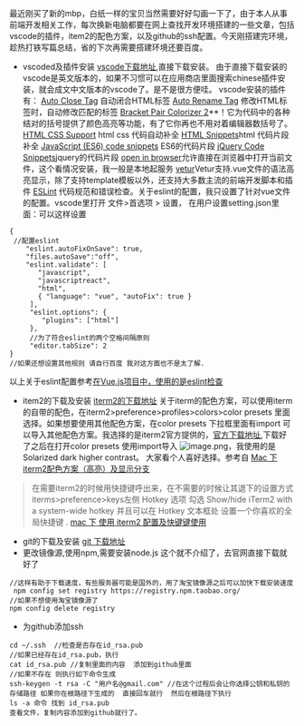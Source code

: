 最近刚买了新的mbp，白纸一样的宝贝当然需要好好勾画一下了，由于本人从事前端开发相关工作，每次换新电脑都要在网上查找开发环境搭建的一些文章，包括vscode的插件，item2的配色方案，以及github的ssh配置。今天刚搭建完环境，趁热打铁写篇总结，省的下次再需要搭建环境还要百度。
- vscoded及插件安装
[vscode下载地址](https://code.visualstudio.com/),直接下载安装。
由于直接下载安装的vscode是英文版本的，如果不习惯可以在应用商店里面搜索chinese插件安装，就会成文中文版本的vscode了。是不是很方便哇。
vscode安装的插件有：
[Auto Close Tag](https://marketplace.visualstudio.com/items?itemName=formulahendry.auto-close-tag) 自动闭合HTML标签
[Auto Rename Tag](https://marketplace.visualstudio.com/items?itemName=formulahendry.auto-rename-tag) 修改HTML标签时，自动修改匹配的标签
[Bracket Pair Colorizer 2](https://marketplace.visualstudio.com/items?itemName=CoenraadS.bracket-pair-colorizer-2)**！它为代码中的各种结对的括号提供了颜色高亮等功能，有了它你再也不用对着编辑器数括号了。
[HTML CSS Support](https://docs.microsoft.com/en-us/previous-versions/cc817571(v=msdn.10)) html css 代码自动补全
[HTML Snippets](https://marketplace.visualstudio.com/items?itemName=abusaidm.html-snippets)html 代码片段补全 
[JavaScript (ES6) code snippets](https://marketplace.visualstudio.com/items?itemName=xabikos.JavaScriptSnippets) ES6的代码片段
[jQuery Code Snippets](https://marketplace.visualstudio.com/items?itemName=donjayamanne.jquerysnippets)jquery的代码片段
[open in browser](https://marketplace.visualstudio.com/items?itemName=techer.open-in-browser)允许直接在浏览器中打开当前文件，这个看情况安装，我一般是本地起服务
[vetur](https://marketplace.visualstudio.com/items?itemName=octref.vetur)Vetur支持.vue文件的语法高亮显示，除了支持template模板以外，还支持大多数主流的前端开发脚本和插件
[ESLint](https://marketplace.visualstudio.com/items?itemName=dbaeumer.vscode-eslint) 代码规范和错误检查。关于eslint的配置，我只设置了针对vue文件的配置。vscode里打开 文件>首选项 > 设置， 在用户设置setting.json里面：可以这样设置
```
{
 //配置eslint
    "eslint.autoFixOnSave": true,
    "files.autoSave":"off",
    "eslint.validate": [
       "javascript",
       "javascriptreact",
       "html",
       { "language": "vue", "autoFix": true }
     ],
     "eslint.options": {
        "plugins": ["html"]
     },
     //为了符合eslint的两个空格间隔原则
     "editor.tabSize": 2   
}
//如果还想设置其他规则 请自行百度 我对这方面也不是太了解.
```
以上关于eslint配置参考[在Vue.js项目中，使用的是eslint检查](https://www.cnblogs.com/scale/p/9487624.html)
- item2的下载及安装
[iterm2的下载地址](https://www.iterm2.com/)
关于iterm的配色方案，可以使用iterm的自带的配色，在iterm2>preference>profiles>colors>color presets 里面选择。如果想要使用其他配色方案，在color presets 下拉框里面有import 可以导入其他配色方案。我选择的是iterm2官方提供的，[官方下载地址](https://github.com/mbadolato/iTerm2-Color-Schemes),下载好了之后在打开color presets 使用import导入
![image.png](https://upload-images.jianshu.io/upload_images/8649258-f61ffa43625d9473.png?imageMogr2/auto-orient/strip%7CimageView2/2/w/1240)，我使用的是Solarized dark higher contrast。 大家看个人喜好选择。参考自 [Mac 下iterm2配色方案（高亮）及显示分支](https://www.jianshu.com/p/43613289eb6e)
> 在需要iterm2的时候用快捷键呼出来，在不需要的时候让其退下的设置方式iterms>preference>keys左侧 Hotkey 选项 勾选 Show/hide iTerm2 with a system-wide hotkey
并且可以在 Hotkey 文本框处 设置一个你喜欢的全局快捷键 .
[mac 下 使用 iterm2 配置及快键键使用](http://yijiebuyi.com/blog/9c6419897949a7935d0fdec74cb7c61b.html)

- git的下载及安装
[git 下载地址](https://git-scm.com/)
- 更改镜像源,使用npm,需要安装node.js 这个就不介绍了，去官网直接下载就好了
```
//这样有助于下载速度，有些服务器可能是国外的，用了淘宝镜像源之后可以加快下载安装速度
 npm config set registry https://registry.npm.taobao.org/
//如果不想使用淘宝镜像源了
npm config delete registry
```
- 为github添加ssh
```
cd ~/.ssh  //检查是否存在id_rsa.pub 
//如果已经存在id_rsa.pub，执行
cat id_rsa.pub //复制里面的内容  添加到github里面
//如果不存在 则执行如下命令生成
ssh-keygen -t rsa -C "用户名@gmail.com" //在这个过程后会让你选择公钥和私钥的存储路径 如果你在根路径下生成的  直接回车就行  然后在根路径下执行
ls -a 命令 找到 id_rsa.pub
查看文件，复制内容添加到github就行了。
```

